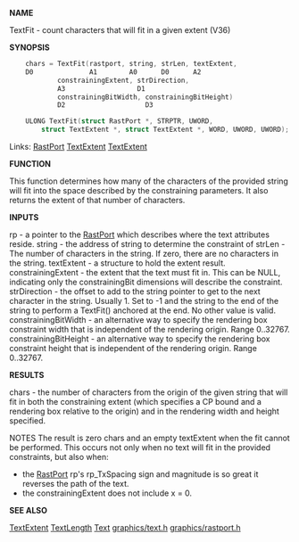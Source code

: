 
**NAME**

TextFit - count characters that will fit in a given extent (V36)

**SYNOPSIS**

```c
    chars = TextFit(rastport, string, strLen, textExtent,
    D0              A1        A0      D0      A2
            constrainingExtent, strDirection,
            A3                  D1
            constrainingBitWidth, constrainingBitHeight)
            D2                    D3

    ULONG TextFit(struct RastPort *, STRPTR, UWORD,
        struct TextExtent *, struct TextExtent *, WORD, UWORD, UWORD);

```
Links: [RastPort](_OOAF) [TextExtent](_OOAX) [TextExtent](_OOAX) 

**FUNCTION**

This function determines how many of the characters of the
provided string will fit into the space described by the
constraining parameters.  It also returns the extent of
that number of characters.

**INPUTS**

rp     - a pointer to the [RastPort](_OOAF) which describes where the
text attributes reside.
string - the address of string to determine the constraint of
strLen - The number of characters in the string.
If zero, there are no characters in the string.
textExtent - a structure to hold the extent result.
constrainingExtent - the extent that the text must fit in.
This can be NULL, indicating only the constrainingBit
dimensions will describe the constraint.
strDirection - the offset to add to the string pointer to
get to the next character in the string.  Usually 1.
Set to -1 and the string to the end of the string to
perform a TextFit() anchored at the end.  No other value
is valid.
constrainingBitWidth - an alternative way to specify the
rendering box constraint width that is independent of
the rendering origin.  Range 0..32767.
constrainingBitHeight - an alternative way to specify the
rendering box constraint height that is independent of
the rendering origin.  Range 0..32767.

**RESULTS**

chars - the number of characters from the origin of the
given string that will fit in both the constraining
extent (which specifies a CP bound and a rendering
box relative to the origin) and in the rendering width
and height specified.

NOTES
The result is zero chars and an empty textExtent when the fit
cannot be performed.  This occurs not only when no text will
fit in the provided constraints, but also when:
-   the [RastPort](_OOAF) rp's rp_TxSpacing sign and magnitude is so
great it reverses the path of the text.
-   the constrainingExtent does not include x = 0.

**SEE ALSO**

[TextExtent](TextExtent)  [TextLength](TextLength)  [Text](Text)
[graphics/text.h](_OOAX)  [graphics/rastport.h](_OOAF)
